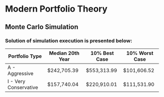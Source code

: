 # Modern Portfolio Theory
## Monte Carlo Simulation

### Solution of simulation execution is presented below:

| Portfolio Type        | Median 20th Year | 10% Best Case | 10% Worst Case |
| --------------------- | ---------------- | ------------- | -------------- |
| A - Aggressive        | $242,705.39      | $553,313.99   | $101,606.52    |
| I - Very Conservative | $157,740.04      | $220,910.01   | $111,531.90    |
